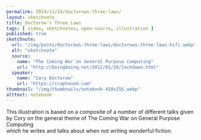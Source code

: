 ```yaml
---
permalink: 2014/11/14/doctorows-three-laws/
layout: sketchnote
title: Doctorow's Three Laws
tags: [ video, sketchnotes, open-source, illustration ]
published: true
sketchnote:
  url: "/img/posts/doctorows-three-laws/doctorows-three-laws-hifi.webp"
  alt: "sketchnote"
  source:
    name: "The Coming War on General Purpose Computing"
    url: "http://boingboing.net/2012/01/10/lockdown.html"
  speaker:
    name: "Cory Doctorow"
    url: "https://craphound.com"
thumbnail: "/img/thumbnails/notebook-420x255.webp"
alttext: notebook
---
```


This illustration is based on a composite of a number of different talks 
given by Cory on the general theme of The Coming War on General Purpose Computing  
which he writes and talks about when not writing wonderful fiction.

